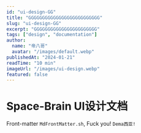 ```yaml
---
id: "ui-design-GG"
title: "GGGGGGGGGGGGGGGGGGGGGGGGGG"
slug: "ui-design-GG"
excerpt: "GGGGGGGGGGGGGGGGGGGGGGG"
tags: ["design", "documentation"]
author:
  name: "帝八哥"
  avatar: "/images/default.webp"
publishedAt: "2024-01-21"
readTime: "10 min"
imageUrl: "/images/ui-design.webp"
featured: false
---
```


# Space-Brain UI设计文档
Front-matter `MdFrontMatter.sh`, Fuck you! `Dema西亚!`
